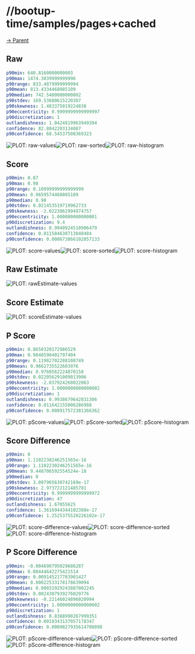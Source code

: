 
# //bootup-time/samples/pages+cached

[→ Parent](../..)


## Raw


```yaml
p90min: 640.8160000000003
p90max: 1474.3039999999996
p90range: 833.4879999999994
p90mean: 813.4334468085109
p90median: 742.5480000000002
p90stdev: 169.53680615220307
p90skewness: 1.483375019224838
p90eccentricity: 0.9999999999999997
p90discretization: 1
outlandishness: 1.0424819963949394
confidence: 82.8042203134087
p90confidence: 68.54537508369323

```

![PLOT: raw-values](./raw/values.svg)![PLOT: raw-sorted](./raw/sorted.svg)![PLOT: raw-histogram](./raw/histogram.svg)
## Score


```yaml
p90min: 0.87
p90max: 0.98
p90range: 0.10999999999999999
p90mean: 0.9659574468085109
p90median: 0.98
p90stdev: 0.021453519719962733
p90skewness: -2.0223862994974757
p90eccentricity: 1.000000000000001
p90discretization: 9.4
outlandishness: 0.9940924510906479
confidence: 0.011584630713848484
p90confidence: 0.008673866102857133

```

![PLOT: score-values](./score/values.svg)![PLOT: score-sorted](./score/sorted.svg)![PLOT: score-histogram](./score/histogram.svg)
## Raw Estimate

![PLOT: rawEstimate-values](./rawEstimate/values.svg)
## Score Estimate

![PLOT: scoreEstimate-values](./scoreEstimate/values.svg)
## P Score


```yaml
p90min: 0.8650320172986529
p90max: 0.9848590401797404
p90range: 0.11982702288108749
p90mean: 0.9662735522603976
p90median: 0.9760562224870158
p90stdev: 0.022056291009013906
p90skewness: -2.037924268022063
p90eccentricity: 1.0000000000000002
p90discretization: 1
outlandishness: 0.9938679642831306
confidence: 0.011642155006286988
p90confidence: 0.008917572381366362

```

![PLOT: pScore-values](./pScore/values.svg)![PLOT: pScore-sorted](./pScore/sorted.svg)![PLOT: pScore-histogram](./pScore/histogram.svg)
## Score Difference


```yaml
p90min: 0
p90max: 1.1102230246251565e-16
p90range: 1.1102230246251565e-16
p90mean: 9.448706592554524e-18
p90median: 0
p90stdev: 3.097965630742169e-17
p90skewness: 2.973722121485781
p90eccentricity: 0.9999999999999972
p90discretization: 47
outlandishness: 1.67055625
confidence: 1.3616944344102388e-17
p90confidence: 1.2525375520226102e-17

```

![PLOT: score-difference-values](./score-difference/values.svg)![PLOT: score-difference-sorted](./score-difference/sorted.svg)![PLOT: score-difference-histogram](./score-difference/histogram.svg)
## P Score Difference


```yaml
p90min: -0.004698795029686287
p90max: 0.00444642275421514
p90range: 0.009145217783901427
p90mean: 0.00022533178178639094
p90median: 0.00031929243887002245
p90stdev: 0.0024307939276029776
p90skewness: -0.22146024896020994
p90eccentricity: 1.0000000000000002
p90discretization: 1
outlandishness: 0.8388990267999351
confidence: 0.0010343137057178347
p90confidence: 0.0009827935614708098

```

![PLOT: pScore-difference-values](./pScore-difference/values.svg)![PLOT: pScore-difference-sorted](./pScore-difference/sorted.svg)![PLOT: pScore-difference-histogram](./pScore-difference/histogram.svg)